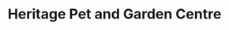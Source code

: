 ---
title: "Heritage Pet and Garden Centre"
url: /new-hamburg/heritage-pet-and-garden-centre/
shop: pet
---
